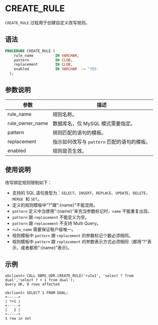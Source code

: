 # CREATE_RULE

`CREATE_RULE` 过程用于创建自定义改写规则。

## 语法

```sql
PROCEDURE CREATE_RULE (
    rule_name          IN VARCHAR,
    pattern            IN CLOB,
    replacement        IN CLOB,
    enabled            IN VARCHAR  := 'YES'
  );
```


## 参数说明

| 参数 | 描述 |
| --- | --- |
| rule_name | 规则名称。 |
| rule_owner_name | 数据库名，仅 MySQL 模式需要指定。 |
| pattern | 规则匹配的语句的模板。 |
| replacement | 指示如何改写与 `pattern` 匹配的语句的模板。 |
| enabled | 规则是否生效。 |

## 使用说明

改写绑定规则限制如下：

- 支持的 SQL 语句类型为：`SELECT`、`INSERT`、`REPLACE`、`UPDATE`、`DELETE`、`MERGE `和 `SET`。
- 定义的规则模板中“?”跟“:{name}”不能混用。
- `pattern` 定义中当使用“:{name}”来充当参数标记时，`name` 不能重复出现。
- `pattern` 跟 `replacement` 不能定义为空。
- `pattern` 跟 `replacement` 不支持 Multi Query。
- `rule_name` 需要保证租户级唯一。
- 规则模板中 `pattern` 跟 `replacement` 的参数标记个数必须相同。
- 规则模板中 `pattern` 跟 `replacement` 的参数表示方式必须相同（都用“?”表示，或者都用“:{name}”表示)。

## 示例

```shell
obclient> CALL DBMS_UDR.CREATE_RULE('rule1', 'select ? from dual','select ? + 1 from dual');
Query OK, 0 rows affected 

obclient> SELECT 1 FROM DUAL;
+-----+
| ?+1 |
+-----+
|   2 |
+-----+
1 row in set 
```